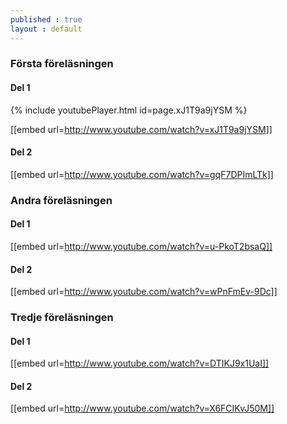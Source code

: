 ```yaml
---
published : true
layout : default
---
```




### Första föreläsningen

#### Del 1

{% include youtubePlayer.html id=page.xJ1T9a9jYSM %}

[[embed url=http://www.youtube.com/watch?v=xJ1T9a9jYSM]]

#### Del 2

[[embed url=http://www.youtube.com/watch?v=gqF7DPImLTk]]



### Andra föreläsningen

#### Del 1

[[embed url=http://www.youtube.com/watch?v=u-PkoT2bsaQ]]

#### Del 2

[[embed url=http://www.youtube.com/watch?v=wPnFmEv-9Dc]]


### Tredje föreläsningen

#### Del 1

[[embed url=http://www.youtube.com/watch?v=DTIKJ9x1UaI]]

#### Del 2

[[embed url=http://www.youtube.com/watch?v=X6FCIKvJ50M]]

